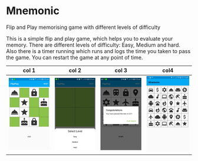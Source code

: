 # Mnemonic
Flip and Play memorising game with different levels of difficulty

This is a simple flip and play game, which helps you to evaluate your memory.
There are different levels of difficulty: Easy, Medium and hard.
Also there is a timer running which runs and logs the time you taken to pass the game. 
You can restart the game at any point of time.

 col 1      | col 2      | col 3       |  col4    |   
|------------|-------------|-------------|-----------| 
|  <img src="https://github.com/rajatbeck/Mnemonic/blob/master/screenshots/WhatsApp%20Image%202019-07-01%20at%2018.56.56.jpeg" width="250"> |  <img src="https://github.com/rajatbeck/Mnemonic/blob/master/screenshots/WhatsApp%20Image%202019-07-01%20at%2018.56.57.jpeg" width="250"> | <img src="https://github.com/rajatbeck/Mnemonic/blob/master/screenshots/WhatsApp%20Image%202019-07-01%20at%2018.56.55.jpeg" width="250">  | <img src="https://github.com/rajatbeck/Mnemonic/blob/master/screenshots/WhatsApp%20Image%202019-07-01%20at%2018.56.58.jpeg" width="250"> |
